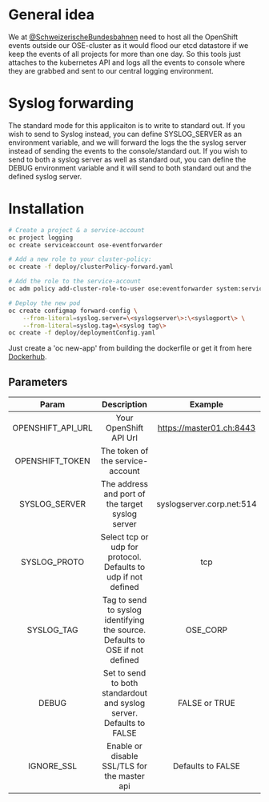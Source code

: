 # General idea
We at [@SchweizerischeBundesbahnen](https://github.com/SchweizerischeBundesbahnen) need to host all the OpenShift events outside our OSE-cluster as it would flood our etcd datastore if we keep the events of all projects for more than one day.
So this tools just attaches to the kubernetes API and logs all the events to console where they are grabbed and sent to our central logging environment.

# Syslog forwarding
The standard mode for this applicaiton is to write to standard out.  If you wish to send to Syslog instead, you can define SYSLOG_SERVER as an environment variable, and we will forward the logs the the syslog server instead of sending the events to the console/standard out.  If you wish to send to both a syslog server as well as standard out, you can define the DEBUG environment variable and it will send to both standard out and the defined syslog server.

# Installation
```bash
# Create a project & a service-account
oc project logging
oc create serviceaccount ose-eventforwarder

# Add a new role to your cluster-policy:
oc create -f deploy/clusterPolicy-forward.yaml

# Add the role to the service-account
oc adm policy add-cluster-role-to-user ose:eventforwarder system:serviceaccount:logging:ose-eventforwarder

# Deploy the new pod
oc create configmap forward-config \
    --from-literal=syslog.server=\<syslogserver\>:\<syslogport\> \
    --from-literal=syslog.tag=\<syslog tag\>
oc create -f deploy/deploymentConfig.yaml
```

Just create a 'oc new-app' from building the dockerfile or get it from here [Dockerhub](https://hub.docker.com/r/oscp/openshift-eventforwarder/).

## Parameters
**Param**|**Description**|**Example**
:-----:|:-----:|:-----:
OPENSHIFT\_API\_URL|Your OpenShift API Url|https://master01.ch:8443
OPENSHIFT\_TOKEN|The token of the service-account| 
SYSLOG\_SERVER|The address and port of the target syslog server|syslogserver.corp.net:514
SYSLOG\_PROTO|Select tcp or udp for protocol. Defaults to udp if not defined| tcp
SYSLOG\_TAG|Tag to send to syslog identifying the source. Defaults to OSE if not defined| OSE\_CORP
DEBUG|Set to send to both standardout and syslog server. Defaults to FALSE | FALSE or TRUE
IGNORE\_SSL|Enable or disable SSL/TLS for the master api|Defaults to FALSE
